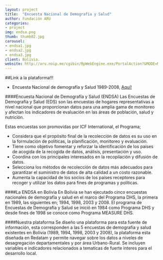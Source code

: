 ```yaml
---
layout: project
title:  "Encuesta Nacional de Demografía y Salud"
author: Fundación ARU
categories:
- project
img: endsa.png
thumb: thumb02.jpg
carousel:
- endsa1.jpg
- endsa2.jpg
- endsa3.jpg
client: Bolivia.
website: http://aru.noip.me/cgibin/RpWebEngine.exe/PortalAction?&MODE=MAIN&BASE=ENDSA&MAIN=WebServerMain.inl
---
```

##Link a la plataforma!!!

* Encuesta Nacional de demografía y Salud 1989-2008, [Aquí!](http://aru.noip.me/cgibin/RpWebEngine.exe/PortalAction?&MODE=MAIN&BASE=ENDSA&MAIN=WebServerMain.inl)

####Encuesta Nacional de Demografía y Salud (ENDSA)
Las Encuestas de Demografía y Salud (EDS) son las encuestas de hogares representativas a nivel nacional que proporcionan datos para una amplia gama de monitoreo y afectan los indicadores de evaluación en las áreas de población, salud y nutrición.

Estas encuestas son promovidas por ICF International, el Programa;

* Considera que el propósito final de la recolección de datos es su uso en la formulación de políticas, la planificación, monitoreo y evaluación.
* Tiene como objetivo fomentar y reforzar la identificación de los países de acogida de la recogida de datos, análisis, presentación y uso.
* Coordina con los principales interesados ​​en la recopilación y difusión de datos.
* Selecciona los métodos de recolección de datos más adecuados para garantizar el suministro de datos de alta calidad a un costo razonable.
* Aumenta la capacidad de los socios de los países receptores para recoger y utilizar los datos para fines de programas y políticas.


####La ENDSA en Bolivia
En Bolivia se han ejecutado cinco encuestas nacionales de demografía y salud en el marco del Programa DHS, la
primera en 1989, las siguientes en; 1994, 1998, 2003 y 2008. El programa de Encuestas de Demografía y Salud se inició en 1984 como Programa DHS y desde fines de 1998 se conoce como Programa MEASURE DHS. 

####Nuestra plataforma
Se diseño una plataforma para esta fuente de información, esta corresponden a las 5 encuestas de demografía y salud existentes en Bolivia (1989, 1994, 1998, 2003 y 2008), la plataforma esta diseñada en Redatam y permite navegar sobre los datos a niveles de desagregación departamentales y por área Urbano-Rural. Se incluyen variables e indicadores relacionados a tematicas de fuerte interes para el desarrollo local.